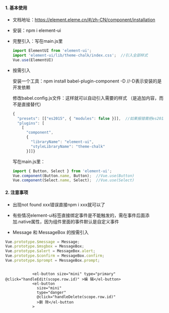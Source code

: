 #### 1. 基本使用

- 文档地址：https://element.eleme.cn/#/zh-CN/component/installation

- 安装：npm i element-ui

- 完整引入：写在main.js里

  ```javascript
  import ElementUI from 'element-ui';
  import 'element-ui/lib/theme-chalk/index.css';  //引入全部样式
  Vue.use(ElementUI)
  ```

- 按需引入

  安装一个工具：npm install babel-plugin-component -D   //-D表示安装的是开发依赖

  修改babel.config.js文件：这样就可以自动引入需要的样式  （是追加内容，而不是直接替代）

  ```javascript
  {
    "presets": [["es2015", { "modules": false }]],  //如果报错需把es2015改成@babel/preset-env
    "plugins": [
      [
        "component",
        {
          "libraryName": "element-ui",
          "styleLibraryName": "theme-chalk"
        }]]}
  ```

  写在main.js里：  

  ```javascript
  import { Button, Select } from 'element-ui';
  Vue.component(Button.name, Button);  //Vue.use(Button)
  Vue.component(Select.name, Select);  //Vue.use(Select)
  ```


#### 2. 注意事项

- 出现not found xxx错误直接npm i xxx就可以了

- 有些情况element-ui标签直接绑定事件是不能触发的，需在事件后面添加.native属性，因为组件里面的事件默认是自定义事件

-  Message 和 MessageBox 的按需引入

  ```js
  Vue.prototype.$message = Message;
  Vue.prototype.$msgbox = MessageBox;
  Vue.prototype.$alert = MessageBox.alert;
  Vue.prototype.$confirm = MessageBox.confirm;
  Vue.prototype.$prompt = MessageBox.prompt;
  ```



```

            <el-button size="mini" type="primary" @click="handleEdit(scope.row.id)" >编 辑</el-button>
            <el-button
              size="mini"
              type="danger"
              @click="handleDelete(scope.row.id)"
              >删 除</el-button
            >
```


